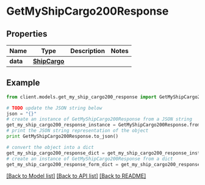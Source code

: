 # GetMyShipCargo200Response

## Properties

Name | Type | Description | Notes
------------ | ------------- | ------------- | -------------
**data** | [**ShipCargo**](ShipCargo.md) |  |

## Example

```python
from client.models.get_my_ship_cargo200_response import GetMyShipCargo200Response

# TODO update the JSON string below
json = "{}"
# create an instance of GetMyShipCargo200Response from a JSON string
get_my_ship_cargo200_response_instance = GetMyShipCargo200Response.from_json(json)
# print the JSON string representation of the object
print GetMyShipCargo200Response.to_json()

# convert the object into a dict
get_my_ship_cargo200_response_dict = get_my_ship_cargo200_response_instance.to_dict()
# create an instance of GetMyShipCargo200Response from a dict
get_my_ship_cargo200_response_form_dict = get_my_ship_cargo200_response.from_dict(get_my_ship_cargo200_response_dict)
```

[[Back to Model list]](../README.md#documentation-for-models) [[Back to API list]](../README.md#documentation-for-api-endpoints) [[Back to README]](../README.md)
